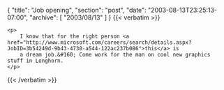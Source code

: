 {
  "title": "Job opening",
  "section": "post",
  "date": "2003-08-13T23:25:13-07:00",
  "archive": [
    "2003/08/13"
  ]
}
{{< verbatim >}}

    <p>
        I know that for the right person <a href="http://www.microsoft.com/careers/search/details.aspx?JobID=3b54249d-9b43-4730-a544-122ac237b086">this</a> is
        a dream job.&#160; Come work for the man on cool new graphics stuff in Longhorn.
    </p>

{{< /verbatim >}}
